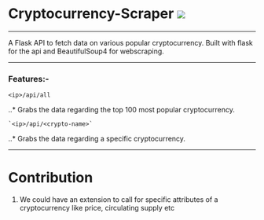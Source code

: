 # Cryptocurrency-Scraper <img src="https://media1.giphy.com/media/l49JMVDvP8D38LHwI/giphy.gif">
---

A Flask API to fetch data on various popular cryptocurrency.
Built with flask for the api and BeautifulSoup4 for webscraping.

---
### Features:-

    <ip>/api/all 

..* Grabs the data regarding the top 100 most popular cryptocurrency.

    `<ip>/api/<crypto-name>`

..* Grabs the data regarding a specific cryptocurrency.


---
# Contribution

1. We could have an extension to call for specific attributes of a cryptocurrency like price, circulating supply etc



